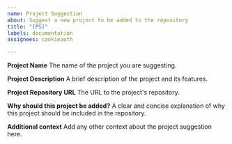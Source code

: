 ```yaml
---
name: Project Suggestion
about: Suggest a new project to be added to the repository
title: "[PS]"
labels: documentation
assignees: cookieauth

---
```


**Project Name**
The name of the project you are suggesting.

**Project Description**
A brief description of the project and its features.

**Project Repository URL**
The URL to the project's repository.

**Why should this project be added?**
A clear and concise explanation of why this project should be included in the repository.

**Additional context**
Add any other context about the project suggestion here.
